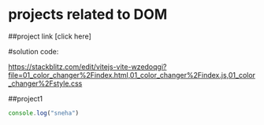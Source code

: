 # projects related to DOM

##project link 
[click here]


#solution code:

 https://stackblitz.com/edit/vitejs-vite-wzedoqgi?file=01_color_changer%2Findex.html,01_color_changer%2Findex.js,01_color_changer%2Fstyle.css


##project1 

``` Javascript 
console.log("sneha")

```